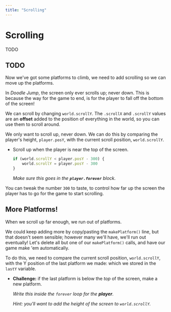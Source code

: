 ```yaml
---
title: "Scrolling"
---
```


# Scrolling

TODO

## TODO

Now we've got some platforms to climb, we need to add scrolling so we can move up the platforms.

In _Doodle Jump_, the screen only ever scrolls up; never down. This is because the way for the game to end, is for the player to fall off the bottom of the screen!

We can scroll by changing `world.scrollY`. The `.scrollX` and `.scrollY` values are an **offset** added to the position of everything in the world, so you can use them to scroll around.

We only want to scroll up, never down. We can do this by comparing the player's height, `player.posY`, with the current scroll position, `world.scrollY`.

  * Scroll up when the player is near the top of the screen.

    ```js
    if (world.scrollY < player.posY - 300) {
        world.scrollY = player.posY - 300
    }
    ```
    _Make sure this goes in the **`player.forever`** block._

You can tweak the number `300` to taste, to control how far up the screen the player has to go for the game to start scrolling. 


## More Platforms!

When we scroll up far enough, we run out of platforms.

We could keep adding more by copy/pasting the `makePlatform()` line, but that doesn't seem sensible; however many we'll have, we'll run out eventually! Let's delete all but one of our `makePlatform()` calls, and have our game make 'em automatically.

To do this, we need to compare the current scroll position, `world.scrollY`, with the Y position of the last platform we made: which we stored in the `lastY` variable.

  * **Challenge:** if the last platform is below the _top_ of the screen, make a new platform.

    _Write this inside the `forever` loop for the **player**._

    _Hint: you'll want to add the height of the screen to `world.scrollY`._ 

